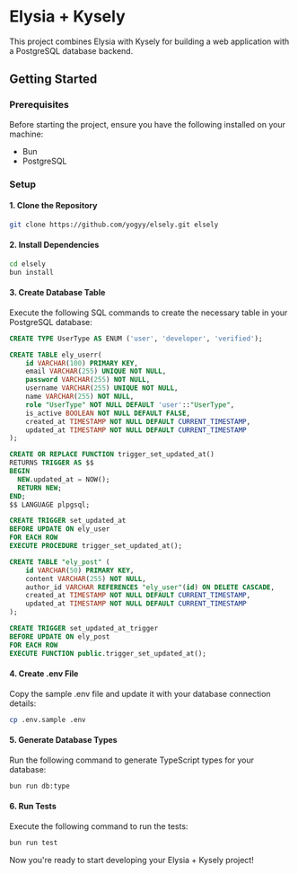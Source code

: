 # Elysia + Kysely

This project combines Elysia with Kysely for building a web application with a PostgreSQL database backend.

## Getting Started

### Prerequisites

Before starting the project, ensure you have the following installed on your machine:

- Bun
- PostgreSQL

### Setup

#### 1. Clone the Repository

```sh
git clone https://github.com/yogyy/elsely.git elsely
```

#### 2. Install Dependencies

```sh
cd elsely
bun install
```

#### 3. Create Database Table

Execute the following SQL commands to create the necessary table in your PostgreSQL database:

```sql
CREATE TYPE UserType AS ENUM ('user', 'developer', 'verified');

CREATE TABLE ely_userr(
    id VARCHAR(100) PRIMARY KEY,
    email VARCHAR(255) UNIQUE NOT NULL,
    password VARCHAR(255) NOT NULL,
    username VARCHAR(255) UNIQUE NOT NULL,
    name VARCHAR(255) NOT NULL,
    role "UserType" NOT NULL DEFAULT 'user'::"UserType",
    is_active BOOLEAN NOT NULL DEFAULT FALSE,
    created_at TIMESTAMP NOT NULL DEFAULT CURRENT_TIMESTAMP,
    updated_at TIMESTAMP NOT NULL DEFAULT CURRENT_TIMESTAMP
);

CREATE OR REPLACE FUNCTION trigger_set_updated_at()
RETURNS TRIGGER AS $$
BEGIN
  NEW.updated_at = NOW();
  RETURN NEW;
END;
$$ LANGUAGE plpgsql;

CREATE TRIGGER set_updated_at
BEFORE UPDATE ON ely_user
FOR EACH ROW
EXECUTE PROCEDURE trigger_set_updated_at();

CREATE TABLE "ely_post" (
    id VARCHAR(50) PRIMARY KEY,
    content VARCHAR(255) NOT NULL,
    author_id VARCHAR REFERENCES "ely_user"(id) ON DELETE CASCADE,
    created_at TIMESTAMP NOT NULL DEFAULT CURRENT_TIMESTAMP,
    updated_at TIMESTAMP NOT NULL DEFAULT CURRENT_TIMESTAMP
);

CREATE TRIGGER set_updated_at_trigger
BEFORE UPDATE ON ely_post
FOR EACH ROW
EXECUTE FUNCTION public.trigger_set_updated_at();
```

#### 4. Create .env File

Copy the sample .env file and update it with your database connection details:

```sh
cp .env.sample .env
```

#### 5. Generate Database Types

Run the following command to generate TypeScript types for your database:

```sh
bun run db:type
```

#### 6. Run Tests

Execute the following command to run the tests:

```sh
bun run test
```

Now you're ready to start developing your Elysia + Kysely project!
